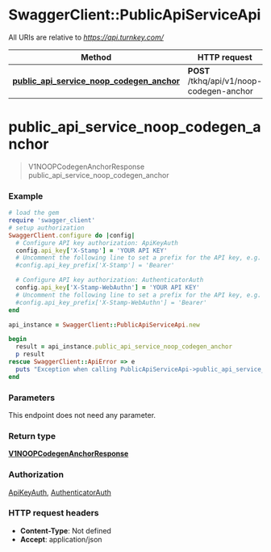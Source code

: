 # SwaggerClient::PublicApiServiceApi

All URIs are relative to *https://api.turnkey.com/*

Method | HTTP request | Description
------------- | ------------- | -------------
[**public_api_service_noop_codegen_anchor**](PublicApiServiceApi.md#public_api_service_noop_codegen_anchor) | **POST** /tkhq/api/v1/noop-codegen-anchor | 

# **public_api_service_noop_codegen_anchor**
> V1NOOPCodegenAnchorResponse public_api_service_noop_codegen_anchor



### Example
```ruby
# load the gem
require 'swagger_client'
# setup authorization
SwaggerClient.configure do |config|
  # Configure API key authorization: ApiKeyAuth
  config.api_key['X-Stamp'] = 'YOUR API KEY'
  # Uncomment the following line to set a prefix for the API key, e.g. 'Bearer' (defaults to nil)
  #config.api_key_prefix['X-Stamp'] = 'Bearer'

  # Configure API key authorization: AuthenticatorAuth
  config.api_key['X-Stamp-WebAuthn'] = 'YOUR API KEY'
  # Uncomment the following line to set a prefix for the API key, e.g. 'Bearer' (defaults to nil)
  #config.api_key_prefix['X-Stamp-WebAuthn'] = 'Bearer'
end

api_instance = SwaggerClient::PublicApiServiceApi.new

begin
  result = api_instance.public_api_service_noop_codegen_anchor
  p result
rescue SwaggerClient::ApiError => e
  puts "Exception when calling PublicApiServiceApi->public_api_service_noop_codegen_anchor: #{e}"
end
```

### Parameters
This endpoint does not need any parameter.

### Return type

[**V1NOOPCodegenAnchorResponse**](V1NOOPCodegenAnchorResponse.md)

### Authorization

[ApiKeyAuth](../README.md#ApiKeyAuth), [AuthenticatorAuth](../README.md#AuthenticatorAuth)

### HTTP request headers

 - **Content-Type**: Not defined
 - **Accept**: application/json



